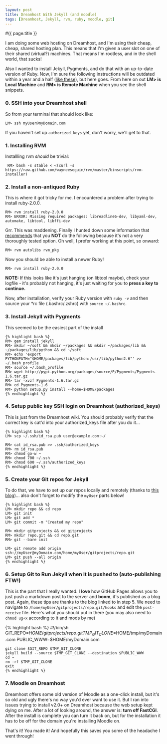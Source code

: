 ```yaml
---
layout: post
title: Dreamhost With Jekyll (and moodle)
tags: [Dreamhost, Jekyll, rvm, ruby, moodle, git]
---
```

#{{ page.title }}

I am doing some web hosting on Dreamhost, and I'm using their cheap, cheap, shared hosting plan.  This means that I'm given a  user slot on one of their shared (virtual?) machines.  That means I'm rootless, and in the shell world, that sucks!

Also I wanted to install Jekyll, Pygments, and do that with an up-to-date version of Ruby.  Now, I'm sure the following instructions will be outdated within a year and a half ([like these](http://williamting.com/posts/2012/04/02/set-up-ruby-on-rails-on-dreamhost/)), but here goes.  From here on out **LM> is Local Machine** and **RM> is Remote Machine** when you see the shell snippets.

### 0. SSH into your Dreamhost shell
So from your terminal that should look like:

    LM> ssh myUser@myDomain.com

If you haven't set up ``authorized_keys`` yet, don't worry, we'll get to that. 

### 1. Installing RVM
Installling rvm *should* be trivial:  

     RM> bash -s stable < <(curl -s https://raw.github.com/wayneeseguin/rvm/master/binscripts/rvm-installer)  

### 2. Install a non-antiqued Ruby
This is where it got tricky for me.  I encountered a problem after trying to install ruby-2.0.0.

    RM> rvm install ruby-2.0.0
    RM> ERROR: Missing required packages: libreadline6-dev, libyaml-dev, automake, libtool, libffi-dev

Grr.  This was maddening.  Finally I hunted down some information that [recommends](http://rvm.io/packages) that you **NOT** do the following because it's not a very thoroughly tested option.  Oh well, I prefer working at this point, so onward:

    RM> rvm autolibs rvm_pkg

Now you should be able to install a newer Ruby!

    RM> rvm install ruby-2.0.0

**NOTE:** If this looks like it's just hanging (on libtool maybe), check your logfile - it's probably not hanging, it's just waiting for you to **press a key to continue.**

Now, after installation, verify your Ruby version with ``ruby -v`` and then source your *rc file (.bashrc/.zshrc) with ``source ~/.bashrc``.  

### 3.  Install Jekyll with Pygments
This seemed to be the easiest part of the install

    {% highlight bash %}
    RM> gem install jekyll
    RM> mkdir ~/soft && mkdir ~/packages && mkdir ~/packages/lib && ~/packages/lib/python && cd ~/soft
    RM> echo 'export PYTHONPATH="$HOME/packages/lib/python:/usr/lib/python2.6"' >> ~/.bash_profile
    RM> source ~/.bash_profile
    RM> wget http://pypi.python.org/packages/source/P/Pygments/Pygments-1.6.tar.gz
    RM> tar -xvzf Pygments-1.6.tar.gz
    RM> cd Pygments-1.6
    RM> python setup.py install --home=$HOME/packages  
    {% endhighlight %}

### 4. Setup public key SSH login on Dreamhost (authorized_keys)
This is just from the Dreamhost wiki.  You should probably verify that the correct key is cat'd into your authorized_keys file after you do it...

    {% highlight bash %}
    LM> scp ~/.ssh/id_rsa.pub user@example.com:~/

    RM> cat id_rsa.pub >> .ssh/authorized_keys
    RM> rm id_rsa.pub
    RM> chmod go-w ~
    RM> chmod 700 ~/.ssh
    RM> chmod 600 ~/.ssh/authorized_keys
    {% endhighlight %}

### 5. Create your Git repos for Jekyll 
To do that, we have to set up our repos locally and remotely (thanks to [this blog](http://blog.zerosum.org/2010/11/01/pure-git-deploy-workflow.html))... also don't forget to modify the ``myUser`` parts below!

    {% highlight bash %}
    LM> mkdir repo && cd repo
    LM> git init 
    LM> git add * 
    LM> git commit -m "Created my repo" 
    
    RM> mkdir gitprojects && cd gitprojects
    RM> mkdir repo.git && cd repo.git
    RM> git --bare init
    
    LM> git remote add origin ssh://myUser@myDomain.com/home/myUser/gitprojects/repo.git
    LM> git push --all origin
    {% endhighlight %}

### 6. Setup Git to Run Jekyll when it is pushed to (auto-publishing FTW!)
This is the part that I really wanted.  I **love** how GitHub Pages allows you to just push a markdown post to the server and **boom**,  it's published as a blog post.  Again, these tips are thanks to the blog linked to in step 5.  We need to navigate to ``/home/myUser/gitprojects/repo.git/hooks`` and edit the ``post-receive`` file.  Here's what you should put in there (you may also need to ``chmod ug+x`` according to it and mods by me)

   {% highlight bash %}
    #!/bin/sh
    GIT_REPO=$HOME/gitprojects/repo.git
    TMP_GIT_CLONE=$HOME/tmp/myDomain.com
    PUBLIC_WWW=$HOME/myDomain.com

    git clone $GIT_REPO $TMP_GIT_CLONE
    jekyll build --source $TMP_GIT_CLONE --destination $PUBLIC_WWW
    cd ~ 
    rm -rf $TMP_GIT_CLONE
    exit
    {% endhighlight %}

### 7. Moodle on Dreamhost
Dreamhost offers some old version of Moodle as a one-click install, but it's so old and ugly there's no way you'd ever want to use it.  But I ran into issues trying to install v2.0+ on Dreamhost because the web setup kept dying on me.  After a lot of looking around, the answer is:  **turn off FastCGI**.  After the install is complete you can turn it back on, but for the installation it has to be off for the domain you're installing Moodle on.

That's it!  You made it!  And hopefully this saves you some of the headache I went through!